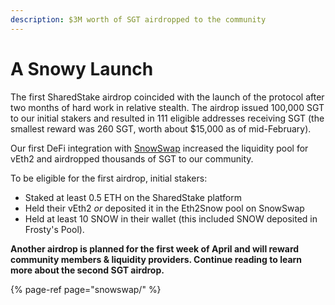 ```yaml
---
description: $3M worth of SGT airdropped to the community
---
```


# A Snowy Launch

The first SharedStake airdrop coincided with the launch of the protocol after two months of hard work in relative stealth. The airdrop issued 100,000 SGT to our initial stakers and resulted in 111 eligible addresses receiving SGT \(the smallest reward was 260 SGT, worth about $15,000 as of mid-February\).

Our first DeFi integration with [SnowSwap](https://snowswap.org/) increased the liquidity pool for vEth2 and airdropped thousands of SGT to our community.

To be eligible for the first airdrop, initial stakers:

* Staked at least 0.5 ETH on the SharedStake platform
* Held their vEth2 _or_ deposited it in the Eth2Snow pool on SnowSwap
* Held at least 10 SNOW in their wallet \(this included SNOW deposited in Frosty's Pool\).

**Another airdrop is planned for the first week of April and will reward community members & liquidity providers. Continue reading to learn more about the second SGT airdrop.**

{% page-ref page="snowswap/" %}

